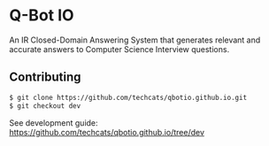 # Q-Bot IO

An IR Closed-Domain Answering System that generates relevant and accurate answers to Computer Science Interview questions.

## Contributing

```bash
$ git clone https://github.com/techcats/qbotio.github.io.git
$ git checkout dev
```

See development guide: https://github.com/techcats/qbotio.github.io/tree/dev
